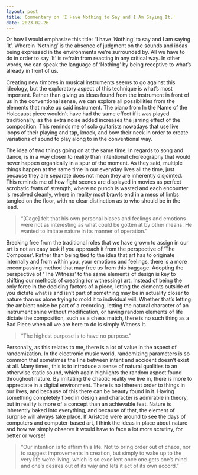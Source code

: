 ```yaml
---
layout: post
title: Commentary on 'I Have Nothing to Say and I Am Saying It.'
date: 2023-02-26
---
```


Or how I would emphasize this title: “I have ‘Nothing’ to say and I am saying ‘It’. Wherein
‘Nothing’ is the absence of judgment on the sounds and ideas being expressed in the
environments we’re surrounded by. All we have to do in order to say ‘It’ is refrain from reacting
in any critical way. In other words, we can speak the language of ‘Nothing’ by being receptive to
what’s already in front of us.

Creating new timbres in musical instruments seems to go against this ideology, but the
exploratory aspect of this technique is what’s most important. Rather than giving us ideas found
from the instrument in front of us in the conventional sense, we can explore all possibilities from
the elements that make up said instrument. The piano from In the Name of the Holocaust piece
wouldn’t have had the same effect if it was played traditionally, as the extra noise added
increases the jarring effect of the composition. This reminds me of solo guitarists nowadays that
use live loops of their playing and tap, knock, and bow their neck in order to create variations of
sound to play along to in the conventional way.

The idea of two things going on at the same time, in regards to song and dance, is in a way
closer to reality than intentional choreography that would never happen organically in a spur of
the moment. As they said, multiple things happen at the same time in our everyday lives all the
time, just because they are separate does not mean they are inherently disjointed. This reminds
me of how fight scenes are displayed in movies as perfect acrobatic feats of strength, where no
punch is wasted and each encounter is resolved cleanly, where in reality most brawls end in a
mess of limbs tangled on the floor, with no clear distinction as to who should be in the lead.

> “\[Cage\] felt that his own personal biases and feelings and emotions were not as interesting as
what could be gotten at by other means. He wanted to imitate nature in its manner of
operation.”

Breaking free from the traditional roles that we have grown to assign in our art is not an easy
task if you approach it from the perspective of ‘The Composer’. Rather than being tied to the
idea that art has to originate internally and from within you, your emotions and feelings, there is
a more encompassing method that may free us from this baggage. Adopting the perspective of
‘The Witness’ to the same elements of design is key to shifting our methods of creating (or
witnessing) art. Instead of being the only force in the deciding factors of a piece, letting the
elements outside of you dictate what is and isn’t part of something may be in actuality closer to
nature than us alone trying to mold it to individual will. Whether that’s letting the ambient noise
be part of a recording, letting the natural character of an instrument shine without modification,
or having random elements of life dictate the composition, such as a chess match, there is no
such thing as a Bad Piece when all we are here to do is simply Witness It.

> “The highest purpose is to have no purpose.”

Personally, as this relates to me, there is a lot of value in the aspect of randomization. In the
electronic music world, randomizing parameters is so common that sometimes the line between
intent and accident doesn’t exist at all. Many times, this is to introduce a sense of natural
qualities to an otherwise static sound, which again highlights the random aspect found
throughout nature. By imitating the chaotic reality we live in, there is more to appreciate in a
digital environment. There is no inherent order to things in our lives, and because of this there
can be beauty found in it. Having something completely fixed in design and character is
admirable in theory, but in reality is more of a concept than an achievable feat. Nature is
inherently baked into everything, and because of that, the element of surprise will always take
place. If Aristotle were around to see the days of computers and computer-based art, I think the
ideas in place about nature and how we simply observe it would have to face a lot more
scrutiny, for better or worse!

> “Our intention is to affirm this life. Not to bring order out of chaos, nor to suggest improvements
in creation, but simply to wake up to the very life we’re living, which is so excellent once one
gets one’s mind and one’s desires out of its way and lets it act of its own accord.”
